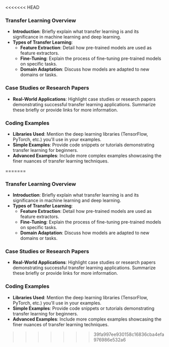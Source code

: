 <<<<<<< HEAD

### Transfer Learning Overview
- **Introduction**: Briefly explain what transfer learning is and its significance in machine learning and deep learning.
- **Types of Transfer Learning**:
  - **Feature Extraction**: Detail how pre-trained models are used as feature extractors.
  - **Fine-Tuning**: Explain the process of fine-tuning pre-trained models on specific tasks.
  - **Domain Adaptation**: Discuss how models are adapted to new domains or tasks.
  
### Case Studies or Research Papers
- **Real-World Applications**: Highlight case studies or research papers demonstrating successful transfer learning applications. Summarize these briefly or provide links for more information.

### Coding Examples
- **Libraries Used**: Mention the deep learning libraries (TensorFlow, PyTorch, etc.) you'll use in your examples.
- **Simple Examples**: Provide code snippets or tutorials demonstrating transfer learning for beginners.
- **Advanced Examples**: Include more complex examples showcasing the finer nuances of transfer learning techniques.


=======

### Transfer Learning Overview
- **Introduction**: Briefly explain what transfer learning is and its significance in machine learning and deep learning.
- **Types of Transfer Learning**:
  - **Feature Extraction**: Detail how pre-trained models are used as feature extractors.
  - **Fine-Tuning**: Explain the process of fine-tuning pre-trained models on specific tasks.
  - **Domain Adaptation**: Discuss how models are adapted to new domains or tasks.
  
### Case Studies or Research Papers
- **Real-World Applications**: Highlight case studies or research papers demonstrating successful transfer learning applications. Summarize these briefly or provide links for more information.

### Coding Examples
- **Libraries Used**: Mention the deep learning libraries (TensorFlow, PyTorch, etc.) you'll use in your examples.
- **Simple Examples**: Provide code snippets or tutorials demonstrating transfer learning for beginners.
- **Advanced Examples**: Include more complex examples showcasing the finer nuances of transfer learning techniques.


>>>>>>> 39fa997ee930158c16836cba4efa976986e532a6
